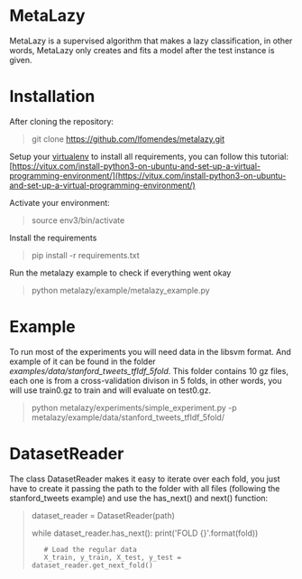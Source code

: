 # MetaLazy

MetaLazy is a supervised algorithm that makes a lazy classification, in other words, MetaLazy only creates and fits a model after the test instance is given.

# Installation
After cloning the repository:

> git clone https://github.com/lfomendes/metalazy.git	

Setup your [virtualenv](https://virtualenv.pypa.io/en/latest/)  to install all requirements, you can follow this tutorial: 
[https://vitux.com/install-python3-on-ubuntu-and-set-up-a-virtual-programming-environment/](https://vitux.com/install-python3-on-ubuntu-and-set-up-a-virtual-programming-environment/)

Activate your environment:

> source env3/bin/activate

Install the requirements

> pip install -r requirements.txt

Run the metalazy example to check if everything went okay

> python metalazy/example/metalazy_example.py

# Example

To run most of the experiments you will need data in the libsvm format. And example of it can be found in the folder *examples/data/stanford_tweets_tfIdf_5fold*. This folder contains 10 gz files, each one is from a cross-validation divison in 5 folds, in other words, you will use train0.gz to train and will evaluate on test0.gz.


> python metalazy/experiments/simple_experiment.py -p metalazy/example/data/stanford_tweets_tfIdf_5fold/

# DatasetReader
The class DatasetReader makes it easy to iterate over each fold, you just have to create it passing the path to the folder with all files (following the stanford_tweets example) and use the has_next() and next() function:

> dataset_reader = DatasetReader(path)
> 
> while dataset_reader.has_next():
>        print('FOLD {}'.format(fold))
>
>        # Load the regular data
>        X_train, y_train, X_test, y_test = dataset_reader.get_next_fold()
